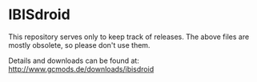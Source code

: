 # IBISdroid

This repository serves only to keep track of releases. The above files are mostly obsolete, so please don't use them.

Details and downloads can be found at: http://www.gcmods.de/downloads/ibisdroid
